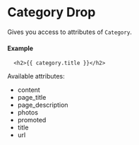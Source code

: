 # Category Drop

Gives you access to attributes of `Category`.

#### Example

~~~ liquid
  <h2>{{ category.title }}</h2>
~~~

Available attributes:

* content
* page_title
* page_description
* photos
* promoted
* title
* url
